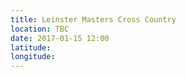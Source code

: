 ```yaml
---
title: Leinster Masters Cross Country
location: TBC
date: 2017-01-15 12:00
latitude: 
longitude: 
---
```

